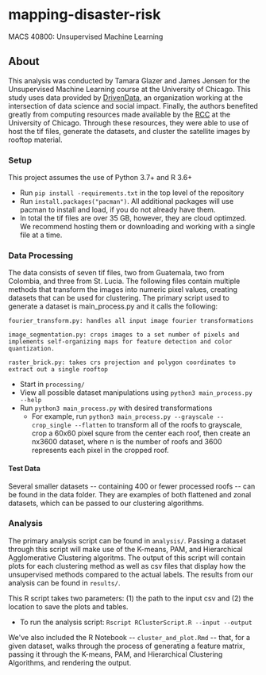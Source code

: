 # mapping-disaster-risk
MACS 40800: Unsupervised Machine Learning 

## About
This analysis was conducted by Tamara Glazer and James Jensen for the Unsupervised Machine Learning course at the University of Chicago. This study uses data provided by [DrivenData](https://www.drivendata.org/competitions/58/disaster-response-roof-type/data/), an organization working at the intersection of data science and social impact. Finally, the authors benefited greatly from computing resources made available by the [RCC](https://rcc.uchicago.edu/resources) at the University of Chicago. Through these resources, they were able to use of host the tif files, generate the datasets, and cluster the satellite images by rooftop material.

### Setup
This project assumes the use of Python 3.7+ and R 3.6+

* Run `pip install -requirements.txt` in the top level of the repository
* Run `install.packages("pacman")`. All additional packages will use pacman to install and load, if you do not already have them. 
* In total the tif files are over 35 GB, however, they are cloud optimzed. We recommend hosting them or downloading and working with a single file at a time. 

### Data Processing

The data consists of seven tif files, two from Guatemala, two from Colombia, and three from St. Lucia. The following files contain multiple methods that transform the images into numeric pixel values, creating datasets that can be used for clustering. The primary script used to generate a dataset is main_process.py and it calls the following: 

```
fourier_transform.py: handles all input image fourier transformations

image_segmentation.py: crops images to a set number of pixels and implements self-organizing maps for feature detection and color quantization.

raster_brick.py: takes crs projection and polygon coordinates to extract out a single rooftop
```

* Start in `processing/`
* View all possible dataset manipulations using `python3 main_process.py --help`
* Run `python3 main_process.py` with desired transformations
    * For example, run `python3 main_process.py --grayscale --crop_single --flatten` to transform all of the roofs to grayscale, crop a 60x60 pixel squre from the center each roof, then create an nx3600 dataset, where n is the number of roofs and 3600 represents each pixel in the cropped roof. 


#### Test Data
Several smaller datasets -- containing 400 or fewer processed roofs -- can be found in the data folder. They are examples of both flattened and zonal datasets, which can be passed to our clustering algorithms. 


### Analysis

The primary analysis script can be found in `analysis/`. Passing a dataset through this script will make use of the K-means, PAM, and Hierarchical Agglomerative Clustering algoritms. The output of this script will contain plots for each clustering method as well as csv files that display how the unsupervised methods compared to the actual labels. The results from our analysis can be found in `results/`.

This R script takes two parameters: (1) the path to the input csv and (2) the location to save the plots and tables.

* To run the analysis script: `Rscript RClusterScript.R --input --output`

We've also included the R Notebook --  `cluster_and_plot.Rmd` -- that, for a given dataset, walks through the process of  generating a feature matrix, passing it through the K-means, PAM, and Hierarchical Clustering Algorithms, and rendering the output. 






